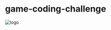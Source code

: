 # game-coding-challenge
![logo](https://user-images.githubusercontent.com/54572005/116138622-e523ef80-a689-11eb-9b15-8f9c99f73cb5.png)
